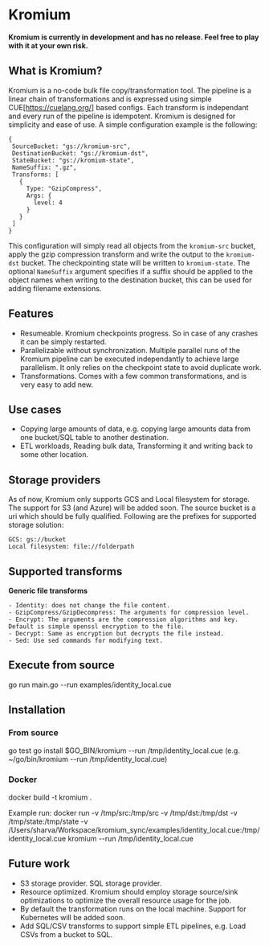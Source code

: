 # Kromium
**Kromium is currently in development and has no release. Feel free to play with it at your own risk.**

## What is Kromium?

Kromium is a no-code bulk file copy/transformation tool. The pipeline is a linear chain of transformations and is expressed using simple CUE[https://cuelang.org/] based configs. Each transform is independant and every run of the pipeline is idempotent. Kromium is designed for simplicity and ease of use. A simple configuration example is the following:

```
{
 SourceBucket: "gs://kromium-src",
 DestinationBucket: "gs://kromium-dst",
 StateBucket: "gs://kromium-state",
 NameSuffix: ".gz",
 Transforms: [
   {
     Type: "GzipCompress",
     Args: {
       level: 4
     }
   }
 ]
}
```

This configuration will simply read all objects from the `kromium-src` bucket, apply the gzip compression transform and write the output to the `kromium-dst` bucket. The checkpointing state will be written to `kromium-state`. The optional `NameSuffix` argument specifies if a suffix should be applied to the object names when writing to the destination bucket, this can be used for adding filename extensions.

## Features
- Resumeable. Kromium checkpoints progress. So in case of any crashes it can be simply restarted.
- Parallelizable without synchronization. Multiple parallel runs of the Kromium pipeline can be executed independantly to achieve large parallelism. It only relies on the checkpoint state to avoid duplicate work.
- Transformations. Comes with a few common transformations, and is very easy to add new.

## Use cases
- Copying large amounts of data, e.g. copying large amounts data from one bucket/SQL table to another destination.
- ETL workloads, Reading bulk data, Transforming it and writing back to some other location.

## Storage providers
As of now, Kromium only supports GCS and Local filesystem for storage. The support for S3 (and Azure) will be added soon. The source bucket is a uri which should be fully qualified. Following are the prefixes for supported storage solution:
```
GCS: gs://bucket
Local filesystem: file://folderpath
```

## Supported transforms
**Generic file transforms**
```
- Identity: does not change the file content.
- GzipCompress/GzipDecompress: The arguments for compression level.
- Encrypt: The arguments are the compression algorithms and key. Default is simple openssl encryption to the file.
- Decrypt: Same as encryption but decrypts the file instead.
- Sed: Use sed commands for modifying text.
```

## Execute from source
go run main.go --run examples/identity_local.cue 

## Installation
### From source
go test
go install
$GO_BIN/kromium --run /tmp/identity_local.cue (e.g. ~/go/bin/kromium --run /tmp/identity_local.cue)

### Docker
docker build -t kromium .

Example run:
docker run -v /tmp/src:/tmp/src -v /tmp/dst:/tmp/dst -v /tmp/state:/tmp/state -v /Users/sharva/Workspace/kromium_sync/examples/identity_local.cue:/tmp/identity_local.cue kromium --run /tmp/identity_local.cue

## Future work
- S3 storage provider. SQL storage provider.
- Resource optimized. Kromium should employ storage source/sink optimizations to optimize the overall resource usage for the job.
- By default the transformation runs on the local machine. Support for Kubernetes will be added soon.
- Add SQL/CSV transforms to support simple ETL pipelines, e.g. Load CSVs from a bucket to SQL.
